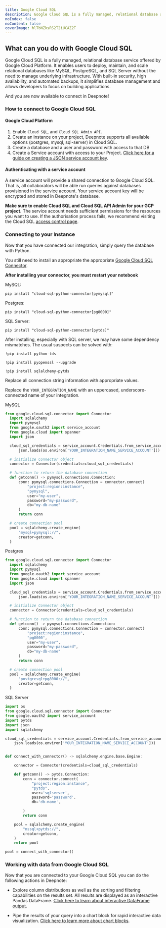 ```yaml
---
title: Google Cloud SQL
description: Google Cloud SQL is a fully managed, relational database service offered by Google Cloud Platform. It enables users to deploy, maintain, and scale relational databases like MySQL, PostgreSQL, and SQL Server without the need to manage underlying infrastructure. With built-in security, high availability, and automated backups, it simplifies database management and allows developers to focus on building applications.
noIndex: false
noContent: false
coverImage: hlTbNZksRS2T2iUCAZ2T
---
```


## What can you do with Google Cloud SQL

Google Cloud SQL is a fully managed, relational database service offered by Google Cloud Platform. It enables users to deploy, maintain, and scale relational databases like MySQL, PostgreSQL, and SQL Server without the need to manage underlying infrastructure. With built-in security, high availability, and automated backups, it simplifies database management and allows developers to focus on building applications.

And you are now available to connect in Deepnote!

### How to connect to Google Cloud SQL

#### Google Cloud Platform

1. Enable `Cloud SQL`, and `Cloud SQL Admin API`.
2. Create an instance on your project, Deepnote supports all available options (postgres, mysql, sql-server) in Cloud SQL.
3. Create a database and a user and password with access to that DB
4. Create a Service account with access to your Project. [Click here for a guide on creating a JSON service account key](https://cloud.google.com/docs/authentication/getting-started).

#### Authenticating with a service account

A service account will provide a shared connection to Google Cloud SQL. That is, all collaborators will be able run queries against databases provisioned in the service account. Your service account key will be encrypted and stored in Deepnote's database.

**Make sure to enable Cloud SQL and Cloud SQL API Admin for your GCP project.** The service account needs sufficient permissions for the resources you want to use. If the authorisation process fails, we recommend visiting the Cloud SQL [access control page](https://cloud.google.com/sql/docs/mysql/iam-permissions).

### Connecting to your Instance

Now that you have connected our integration, simply query the database with Python.

You still need to install an appropriate the appropriate [Google Cloud SQL Connector](https://github.com/GoogleCloudPlatform/cloud-sql-python-connector).

**After installing your connector, you must restart your notebook**

MySQL:

`pip install "cloud-sql-python-connector[pymysql]"`

Postgres:

`pip install "cloud-sql-python-connector[pg8000]"`

SQL Server:

`pip install "cloud-sql-python-connector[pytds]"`

After installing, especially with SQL server, we may have some dependency mismatches. The usual suspects can be solved with:

`!pip install python-tds`

`!pip install pyopenssl --upgrade`

`!pip install sqlalchemy-pytds`

Replace all connection string information with appropriate values.

Replace the `YOUR_INTEGRATION_NAME` with an uppercased, underscore-connected name of your integration.

MySQL

```python
from google.cloud.sql.connector import Connector
  import sqlalchemy
  import pymysql
  from google.oauth2 import service_account
  from google.cloud import spanner
  import json

  cloud_sql_credentials = service_account.Credentials.from_service_account_info(
      json.loads(os.environ['YOUR_INTEGRATION_NAME_SERVICE_ACCOUNT']))

  # initialize Connector object
  connector = Connector(credentials=cloud_sql_credentials)

  # function to return the database connection
  def getconn() -> pymysql.connections.Connection:
      conn: pymysql.connections.Connection = connector.connect(
          "project:region:instance",
          "pymysql",
          user="my-user",
          password="my-password",
          db="my-db-name"
      )
      return conn

  # create connection pool
  pool = sqlalchemy.create_engine(
      "mysql+pymysql://",
      creator=getconn,
  )
```

Postgres

```python
from google.cloud.sql.connector import Connector
  import sqlalchemy
  import pymysql
  from google.oauth2 import service_account
  from google.cloud import spanner
  import json

  cloud_sql_credentials = service_account.Credentials.from_service_account_info(
      json.loads(os.environ['YOUR_INTEGRATION_NAME_SERVICE_ACCOUNT']))

  # initialize Connector object
  connector = Connector(credentials=cloud_sql_credentials)

  # function to return the database connection
  def getconn() -> pymysql.connections.Connection:
      conn: pymysql.connections.Connection = connector.connect(
          "project:region:instance",
          "pg8000",
          user="my-user",
          password="my-password",
          db="my-db-name"
      )
      return conn

  # create connection pool
  pool = sqlalchemy.create_engine(
      "postgresql+pg8000://",
      creator=getconn,
  )
```

SQL Server

```python
import os
from google.cloud.sql.connector import Connector
from google.oauth2 import service_account
import pytds
import json
import sqlalchemy

cloud_sql_credentials = service_account.Credentials.from_service_account_info(
    json.loads(os.environ['YOUR_INTEGRATION_NAME_SERVICE_ACCOUNT']))


def connect_with_connector() -> sqlalchemy.engine.base.Engine:

    connector = Connector(credentials=cloud_sql_credentials)

    def getconn() -> pytds.Connection:
        conn = connector.connect(
            "project:region:instance",
            "pytds",
            user='sqlserver',
            password='password',
            db='db-name',

        )
        return conn

    pool = sqlalchemy.create_engine(
        "mssql+pytds://",
        creator=getconn,
    )
    return pool

pool = connect_with_connector()


```

### Working with data from Google Cloud SQL

Now that you are connected to your Google Cloud SQL you can do the following actions in Deepnote:

- Explore column distributions as well as the sorting and filtering capabilities on the results set. All results are displayed as an interactive Pandas DataFrame. [Click here to learn about interactive DataFrame output](variable-explorer#interactive-dataframe-output).

- Pipe the results of your query into a chart block for rapid interactive data visualization. [Click here to learn more about chart blocks](chart-blocks).
